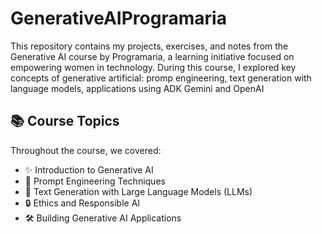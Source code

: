 # GenerativeAIProgramaria
This repository contains my projects, exercises, and notes from the Generative AI course by Programaria, a learning initiative focused on empowering women in technology. During this course, I explored key concepts of generative artificial: promp engineering, text generation with language models, applications using ADK Gemini and OpenAI

## 📚 Course Topics

Throughout the course, we covered:
- ✨ Introduction to Generative AI  
- 🤖 Prompt Engineering Techniques  
- 🧠 Text Generation with Large Language Models (LLMs)  
- 🔒 Ethics and Responsible AI  
- 🛠️ Building Generative AI Applications
